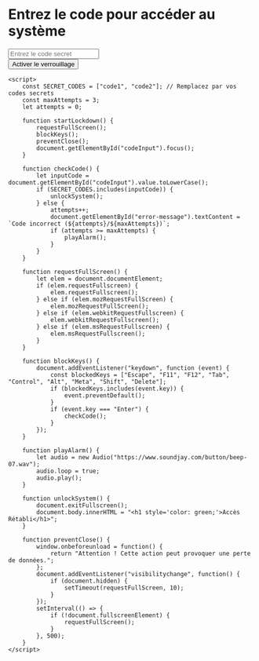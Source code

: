 <!DOCTYPE html>  
<html lang="fr">  
<head>  
    <meta charset="UTF-8">  
    <meta name="viewport" content="width=device-width, initial-scale=1.0">  
    <title>Système de Verrouillage</title>  
</head>  
<body>  
    <h1>Entrez le code pour accéder au système</h1>  
    <input type="text" id="codeInput" placeholder="Entrez le code secret">  
    <div id="error-message"></div>  
    <button onclick="startLockdown()">Activer le verrouillage</button>  

    <script>  
        const SECRET_CODES = ["code1", "code2"]; // Remplacez par vos codes secrets  
        const maxAttempts = 3;  
        let attempts = 0;  

        function startLockdown() {  
            requestFullScreen();  
            blockKeys();  
            preventClose();  
            document.getElementById("codeInput").focus();  
        }  

        function checkCode() {  
            let inputCode = document.getElementById("codeInput").value.toLowerCase();  
            if (SECRET_CODES.includes(inputCode)) {  
                unlockSystem();  
            } else {  
                attempts++;  
                document.getElementById("error-message").textContent = `Code incorrect (${attempts}/${maxAttempts})`;  
                if (attempts >= maxAttempts) {  
                    playAlarm();  
                }  
            }  
        }  

        function requestFullScreen() {  
            let elem = document.documentElement;  
            if (elem.requestFullscreen) {  
                elem.requestFullscreen();  
            } else if (elem.mozRequestFullScreen) {  
                elem.mozRequestFullScreen();  
            } else if (elem.webkitRequestFullscreen) {  
                elem.webkitRequestFullscreen();  
            } else if (elem.msRequestFullscreen) {  
                elem.msRequestFullscreen();  
            }  
        }  

        function blockKeys() {  
            document.addEventListener("keydown", function (event) {  
                const blockedKeys = ["Escape", "F11", "F12", "Tab", "Control", "Alt", "Meta", "Shift", "Delete"];  
                if (blockedKeys.includes(event.key)) {  
                    event.preventDefault();  
                }  
                if (event.key === "Enter") {  
                    checkCode();  
                }  
            });  
        }  

        function playAlarm() {  
            let audio = new Audio("https://www.soundjay.com/button/beep-07.wav");  
            audio.loop = true;  
            audio.play();  
        }  

        function unlockSystem() {  
            document.exitFullscreen();  
            document.body.innerHTML = "<h1 style='color: green;'>Accès Rétabli</h1>";  
        }  

        function preventClose() {  
            window.onbeforeunload = function() {  
                return "Attention ! Cette action peut provoquer une perte de données.";  
            };  
            document.addEventListener("visibilitychange", function() {  
                if (document.hidden) {  
                    setTimeout(requestFullScreen, 10);  
                }  
            });  
            setInterval(() => {  
                if (!document.fullscreenElement) {  
                    requestFullScreen();  
                }  
            }, 500);  
        }  
    </script>  
</body>  
</html>
